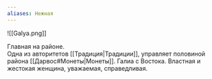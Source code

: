 ```yaml
---
aliases: Нежная
---
```

![[Galya.png]]

Главная на районе.  
Одна из авторитетов [[Традиция|Традиции]], управляет половиной района [[Дарвос#Монеты|Монеты]]. Галиа с Востока. Властная и жестокая женщина, уважаемая, справедливая.